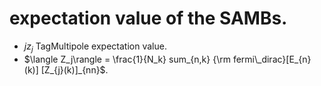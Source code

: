 # expectation value of the SAMBs.
- $j z_j$ TagMultipole expectation value.
- $\langle Z_j\rangle = \frac{1}{N_k} sum_{n,k} {\rm fermi\_dirac}[E_{n}(k)] [Z_{j}(k)]_{nn}$.
